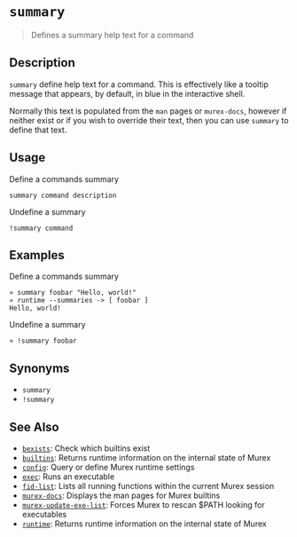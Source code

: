 # `summary` 

> Defines a summary help text for a command

## Description

`summary` define help text for a command. This is effectively like a tooltip
message that appears, by default, in blue in the interactive shell.

Normally this text is populated from the `man` pages or `murex-docs`, however
if neither exist or if you wish to override their text, then you can use
`summary` to define that text.

## Usage

Define a commands summary

```
summary command description
```

Undefine a summary

```
!summary command
```

## Examples

Define a commands summary

```
» summary foobar "Hello, world!"
» runtime --summaries -> [ foobar ]
Hello, world! 
```

Undefine a summary

```
» !summary foobar
```

## Synonyms

* `summary`
* `!summary`


## See Also

* [`bexists`](../commands/bexists.md):
  Check which builtins exist
* [`builtins`](../commands/runtime.md):
  Returns runtime information on the internal state of Murex
* [`config`](../commands/config.md):
  Query or define Murex runtime settings
* [`exec`](../commands/exec.md):
  Runs an executable
* [`fid-list`](../commands/fid-list.md):
  Lists all running functions within the current Murex session
* [`murex-docs`](../commands/murex-docs.md):
  Displays the man pages for Murex builtins
* [`murex-update-exe-list`](../commands/murex-update-exe-list.md):
  Forces Murex to rescan $PATH looking for executables
* [`runtime`](../commands/runtime.md):
  Returns runtime information on the internal state of Murex